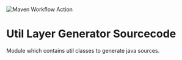 ![Maven Workflow Action](https://github.com/Ma-Vin/de.ma_vin.util.layerGenerator/actions/workflows/maven.yml/badge.svg)

# Util Layer Generator Sourcecode
Module which contains util classes to generate java sources.